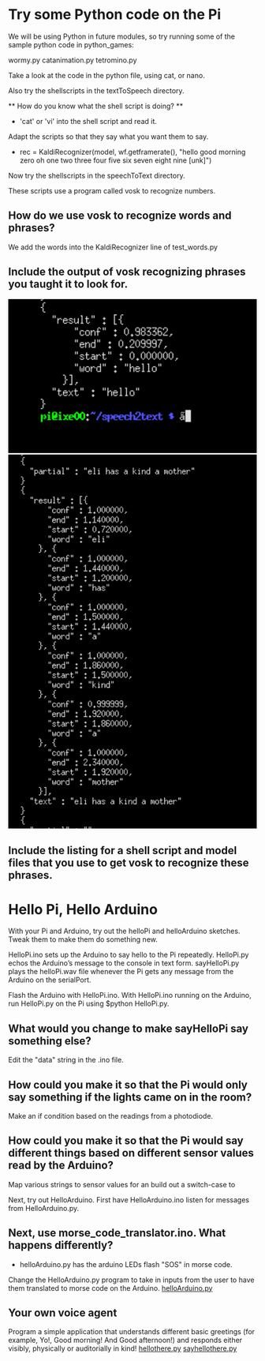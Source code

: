 # Try some Python code on the Pi
We will be using Python in future modules, so try running some of the sample python code in python_games:

wormy.py catanimation.py tetromino.py

Take a look at the code in the python file, using cat, or nano.

Also try the shellscripts in the textToSpeech directory.

** How do you know what the shell script is doing? **
* 'cat' or 'vi' into the shell script and read it. 


Adapt the scripts so that they say what you want them to say.
* rec = KaldiRecognizer(model, wf.getframerate(), "hello good morning zero oh one two three four five six seven eight nine [unk]")


Now try the shellscripts in the speechToText directory.

These scripts use a program called vosk to recognize numbers.

## How do we use vosk to recognize words and phrases?
We add the words into the KaldiRecognizer line of test_words.py
## Include the output of vosk recognizing phrases you taught it to look for.
![](https://github.com/ThisGuyEddie/Interactive-Lab-Hub/blob/master/Lab6/hello.png) 
![](https://github.com/ThisGuyEddie/Interactive-Lab-Hub/blob/master/Lab6/test.png)

## Include the listing for a shell script and model files that you use to get vosk to recognize these phrases.






# Hello Pi, Hello Arduino
With your Pi and Arduino, try out the helloPi and helloArduino sketches. Tweak them to make them do something new.

HelloPi.ino sets up the Arduino to say hello to the Pi repeatedly. HelloPi.py echos the Arduino’s message to the console in text form. sayHelloPi.py plays the helloPi.wav file whenever the Pi gets any message from the Arduino on the serialPort.

Flash the Arduino with HelloPi.ino. With HelloPi.ino running on the Arduino, run HelloPi.py on the Pi using $python HelloPi.py.

## What would you change to make sayHelloPi say something else?
Edit the "data" string in the .ino file. 

## How could you make it so that the Pi would only say something if the lights came on in the room?
Make an if condition based on the readings from a photodiode. 

## How could you make it so that the Pi would say different things based on different sensor values read by the Arduino?
Map various strings to sensor values for an build out a switch-case to


Next, try out HelloArduino. First have HelloArduino.ino listen for messages from HelloArduino.py. 
## Next, use morse_code_translator.ino. What happens differently?
* helloArduino.py has the arduino LEDs flash "SOS" in morse code. 



Change the HelloArduino.py program to take in inputs from the user to have them translated to morse code on the Arduino.
[helloArduino.py](//github.com/ThisGuyEddie/Interactive-Lab-Hub/blob/master/Lab6/helloArduino.py)
## Your own voice agent
Program a simple application that understands different basic greetings (for example, Yo!, Good morning! And Good afternoon!) and responds either visibly, physically or auditorially in kind!
[hellothere.py](//github.com/ThisGuyEddie/Interactive-Lab-Hub/blob/master/Lab6/hellothere.py)
[sayhellothere.py](//github.com/ThisGuyEddie/Interactive-Lab-Hub/blob/master/Lab6/sayhellothere.py)
